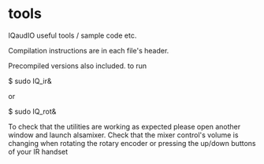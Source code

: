 tools
=====
IQaudIO useful tools / sample code etc.

Compilation instructions are in each file's header.

Precompiled versions also included.
to run

$ sudo IQ_ir&

or

$ sudo IQ_rot&

To check that the utilities are working as expected please open another window and launch alsamixer. Check that the mixer control's volume is changing when rotating the rotary encoder or pressing the up/down buttons of your IR handset

